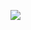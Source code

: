 <script src="https://www.hackthebox.eu/badge/90174"></script>
![](https://steins-gate-visitor-count.greenhandatsjtu.repl.co/1ybs3c)
<!---
1ybs3c/1ybs3c is a ✨ special ✨ repository because its `README.md` (this file) appears on your GitHub profile.
You can click the Preview link to take a look at your changes.
--->

